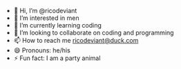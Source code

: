 - 👋 Hi, I’m @ricodeviant
- 👀 I’m interested in men
- 🌱 I’m currently learning coding
- 💞️ I’m looking to collaborate on coding and programming 
- 📫 How to reach me ricodeviant@duck.com
- 😄 Pronouns: he/his
- ⚡ Fun fact: I am a party animal

<!---
ricodeviant/ricodeviant is a ✨ special ✨ repository because its `README.md` (this file) appears on your GitHub profile.
You can click the Preview link to take a look at your changes.
--->
